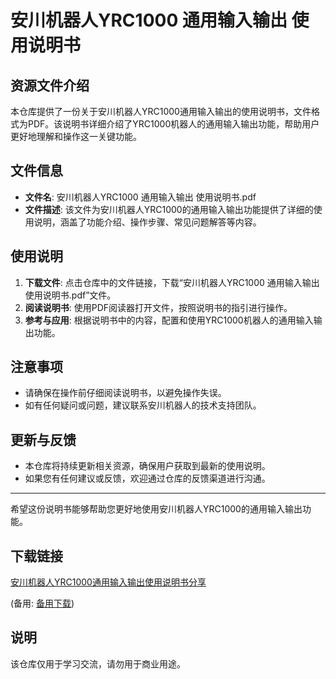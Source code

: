 # 安川机器人YRC1000 通用输入输出 使用说明书

## 资源文件介绍

本仓库提供了一份关于安川机器人YRC1000通用输入输出的使用说明书，文件格式为PDF。该说明书详细介绍了YRC1000机器人的通用输入输出功能，帮助用户更好地理解和操作这一关键功能。

## 文件信息

- **文件名**: 安川机器人YRC1000 通用输入输出 使用说明书.pdf
- **文件描述**: 该文件为安川机器人YRC1000的通用输入输出功能提供了详细的使用说明，涵盖了功能介绍、操作步骤、常见问题解答等内容。

## 使用说明

1. **下载文件**: 点击仓库中的文件链接，下载“安川机器人YRC1000 通用输入输出 使用说明书.pdf”文件。
2. **阅读说明书**: 使用PDF阅读器打开文件，按照说明书的指引进行操作。
3. **参考与应用**: 根据说明书中的内容，配置和使用YRC1000机器人的通用输入输出功能。

## 注意事项

- 请确保在操作前仔细阅读说明书，以避免操作失误。
- 如有任何疑问或问题，建议联系安川机器人的技术支持团队。

## 更新与反馈

- 本仓库将持续更新相关资源，确保用户获取到最新的使用说明。
- 如果您有任何建议或反馈，欢迎通过仓库的反馈渠道进行沟通。

---

希望这份说明书能够帮助您更好地使用安川机器人YRC1000的通用输入输出功能。

## 下载链接
[安川机器人YRC1000通用输入输出使用说明书分享](https://pan.quark.cn/s/b0b9d11407c0) 

(备用: [备用下载](https://pan.baidu.com/s/1mXMbKSOuqdEyAGbQpQBCKg?pwd=1234))

## 说明

该仓库仅用于学习交流，请勿用于商业用途。
